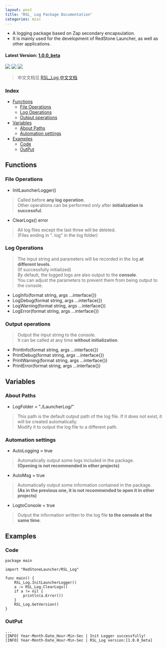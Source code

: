 ```yaml
---
layout: post
title: "RSL_ Log Package Documentation"
categories: misc
---
```


* A logging package based on Zap secondary encapsulation.
* It is mainly used for the development of RedStone Launcher, as well as other applications.

#### Latest Version: [1.0.0_beta](#latest-version-100_beta)

> 

<img src="https://img.shields.io/badge/RedStone Skin-Launcher_Modules-red" />
<img src="https://img.shields.io/badge/MineCraft_Launcher-RedStone_Launcher-brightgreen" />
<img src="https://img.shields.io/badge/RSL_Log-1.0.0_beta-brightgreen" />

>




> 中文文档见 [RSL_Log 中文文档](README_CH.md)

### Index
- [Functions](#functions)
  - [File Operations](#file-operations)
  - [Log Operations](#log-operations)
  - [Output operations](#output-operations)
- [Variables](#variables)
  - [About Paths](#about-paths)
  - [Automation settings](#automation-settings)
- [Examples](#examples)
  - [Code](#code)
  - [OutPut](#output)

## Functions
### File Operations
* InitLauncherLogger()
> Called before **any log operation**. \
> Other operations can be performed only after **initialization is successful**.
* ClearLogs() error
> All log files except the last three will be deleted.\
> (Files ending in ". log" in the log folder)
### Log Operations
> The input string and parameters will be recorded in the log **at different levels**.\
> (If successfully initialized)\
> By default, the logged logs are also output to the **console**.\
> You can adjust the parameters to prevent them from being output to the console.
* LogInfo(format string, args ...interface{})
* LogDebug(format string, args ...interface{})
* LogWarning(format string, args ...interface{})
* LogError(format string, args ...interface{})
### Output operations
> Output the input string to the console.\
> It can be called at any time **without initialization**.
* PrintInfo(format string, args ...interface{})
* PrintDebug(format string, args ...interface{})
* PrintWarning(format string, args ...interface{})
* PrintError(format string, args ...interface{})



## Variables
### About Paths
* LogFolder = "./LauncherLog/"
> This path is the default output path of the log file. If it does not exist, it will be created automatically.\
> Modify it to output the log file to a different path.

### Automation settings
* AutoLogging = true
> Automatically output some logs included in the package. \
> **(Opening is not recommended in other projects)**
* AutoMsg = true
> Automatically output some information contained in the package. \
> **(As in the previous one, it is not recommended to open it in other projects)**
* LogtoConsole = true
> Output the information written to the log file **to the console at the same time**.

## Examples
### Code
```
package main

import "RedStoneLauncher/RSL_Log"

func main() {
	RSL_Log.InitLauncherLogger()
	a := RSL_Log.ClearLogs()
	if a != nil {
		println(a.Error())
	}
	RSL_Log.GetVersion()
}

```
### OutPut
```
...
[INFO] Year-Month-Date_Hour-Min-Sec | Init Logger successfully! 
[INFO] Year-Month-Date_Hour-Min-Sec | RSL_Log version:[1.0.0_beta]

```